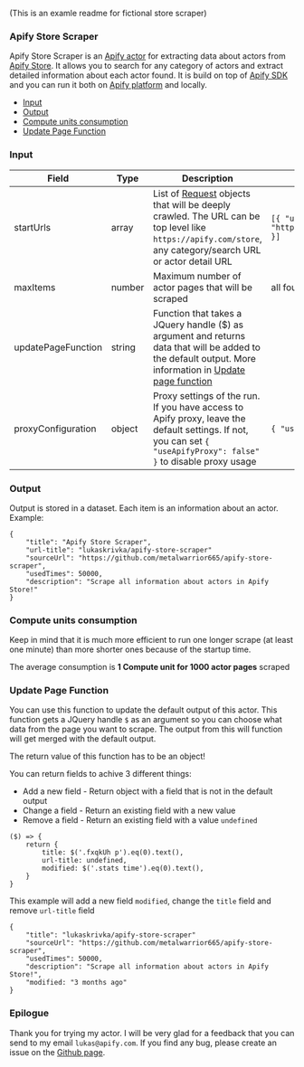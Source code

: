 (This is an examle readme for fictional store scraper)

### Apify Store Scraper

Apify Store Scraper is an [Apify actor](https://apify.com/actors) for extracting data about actors from [Apify Store](https://apify.com/store). It allows you to search for any category of actors and extract detailed information about each actor found. It is build on top of [Apify SDK](https://sdk.apify.com/) and you can run it both on [Apify platform](https://my.apify.com) and locally.

- [Input](#input)
- [Output](#output)
- [Compute units consumption](#compute-units-consumption)
- [Update Page Function](#update-page-function)

### Input

| Field | Type | Description | Default value
| ----- | ---- | ----------- | -------------|
| startUrls | array | List of [Request](https://sdk.apify.com/docs/api/request#docsNav) objects that will be deeply crawled. The URL can be top level like `https://apify.com/store`, any category/search URL or actor detail URL | `[{ "url": "https://apify.com/store" }]`|
| maxItems | number | Maximum number of actor pages that will be scraped | all found |
| updatePageFunction | string | Function that takes a JQuery handle ($) as argument and returns data that will be added to the default output. More information in [Update page function](#update-page-function) | |
| proxyConfiguration | object | Proxy settings of the run. If you have access to Apify proxy, leave the default settings. If not, you can set `{ "useApifyProxy": false" }` to disable proxy usage | `{ "useApifyProxy": true }`|

### Output

Output is stored in a dataset. Each item is an information about an actor. Example:

```
{
    "title": "Apify Store Scraper",
    "url-title": "lukaskrivka/apify-store-scraper"
    "sourceUrl": "https://github.com/metalwarrior665/apify-store-scraper",
    "usedTimes": 50000,
    "description": "Scrape all information about actors in Apify Store!"
}
```

### Compute units consumption
Keep in mind that it is much more efficient to run one longer scrape (at least one minute) than more shorter ones because of the startup time.

The average consumption is **1 Compute unit for 1000 actor pages** scraped

### Update Page Function

You can use this function to update the default output of this actor. This function gets a JQuery handle `$` as an argument so you can choose what data from the page you want to scrape. The output from this will function will get merged with the default output.

The return value of this function has to be an object!

You can return fields to achive 3 different things:
- Add a new field - Return object with a field that is not in the default output
- Change a field - Return an existing field with a new value
- Remove a field - Return an existing field with a value `undefined`


```
($) => {
    return {
        title: $('.fxqkUh p').eq(0).text(),
        url-title: undefined,
        modified: $('.stats time').eq(0).text(),
    }
}
```
This example will add a new field `modified`, change the `title` field and remove `url-title` field
```
{
    "title": "lukaskrivka/apify-store-scraper"
    "sourceUrl": "https://github.com/metalwarrior665/apify-store-scraper",
    "usedTimes": 50000,
    "description": "Scrape all information about actors in Apify Store!",
    "modified: "3 months ago"
}
```

### Epilogue
Thank you for trying my actor. I will be very glad for a feedback that you can send to my email `lukas@apify.com`. If you find any bug, please create an issue on the [Github page](https://github.com/metalwarrior665/apify-store-scraper).
